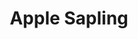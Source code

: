 ---
templateKey: blog-post
featuredpost: false
featuredimage: /assets/Apple_Sapling.png
title: Apple Sapling
description: Seed
testfield: 1266
---